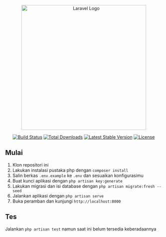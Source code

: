 <p align="center"><a href="https://laravel.com" target="_blank"><img src="https://raw.githubusercontent.com/laravel/art/master/logo-lockup/5%20SVG/2%20CMYK/1%20Full%20Color/laravel-logolockup-cmyk-red.svg" width="400" alt="Laravel Logo"></a></p>

<p align="center">
<a href="https://github.com/laravel/framework/actions"><img src="https://github.com/laravel/framework/workflows/tests/badge.svg" alt="Build Status"></a>
<a href="https://packagist.org/packages/laravel/framework"><img src="https://img.shields.io/packagist/dt/laravel/framework" alt="Total Downloads"></a>
<a href="https://packagist.org/packages/laravel/framework"><img src="https://img.shields.io/packagist/v/laravel/framework" alt="Latest Stable Version"></a>
<a href="https://packagist.org/packages/laravel/framework"><img src="https://img.shields.io/packagist/l/laravel/framework" alt="License"></a>
</p>

## Mulai

1. Klon repositori ini
2. Lakukan instalasi pustaka php dengan `composer install`
3. Salin berkas `.env.example` ke `.env` dan sesuaikan konfigurasimu
4. Buat kunci aplikasi dengan `php artisan key:generate`
5. Lakukan migrasi dan isi database dengan `php artisan migrate:fresh --seed`
6. Jalankan aplikasi dengan `php artisan serve`
7. Buka peramban dan kunjungi `http://localhost:8000`

## Tes

Jalankan `php artisan test` namun saat ini belum tersedia keberadaannya
